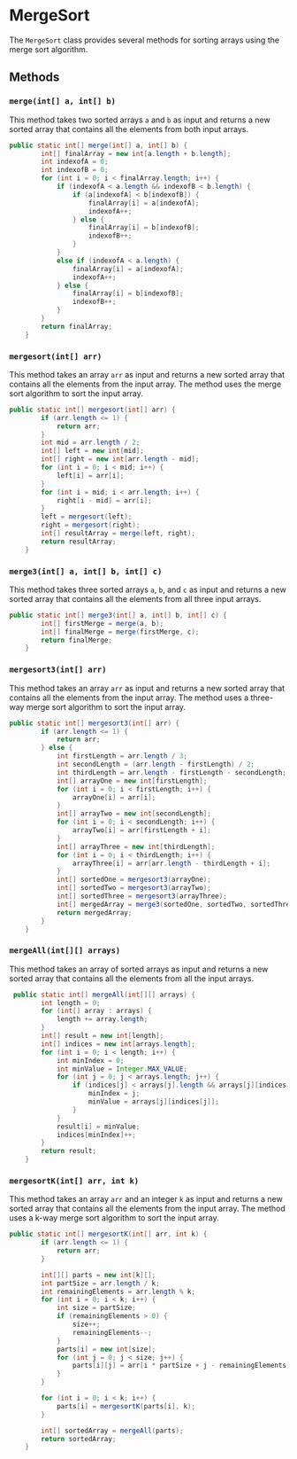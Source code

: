 # MergeSort

The `MergeSort` class provides several methods for sorting arrays using the merge sort algorithm.

## Methods

### `merge(int[] a, int[] b)`

This method takes two sorted arrays `a` and `b` as input and returns a new sorted array that contains all the elements from both input arrays.
```java
public static int[] merge(int[] a, int[] b) {
        int[] finalArray = new int[a.length + b.length];
        int indexofA = 0;
        int indexofB = 0;
        for (int i = 0; i < finalArray.length; i++) {
            if (indexofA < a.length && indexofB < b.length) {
                if (a[indexofA] < b[indexofB]) {
                    finalArray[i] = a[indexofA];
                    indexofA++;
                } else {
                    finalArray[i] = b[indexofB];
                    indexofB++;
                }
            }
            else if (indexofA < a.length) {
                finalArray[i] = a[indexofA];
                indexofA++;
            } else {
                finalArray[i] = b[indexofB];
                indexofB++;
            }
        }
        return finalArray;
    }
```
### `mergesort(int[] arr)`

This method takes an array `arr` as input and returns a new sorted array that contains all the elements from the input array. The method uses the merge sort algorithm to sort the input array.
```java
public static int[] mergesort(int[] arr) {
        if (arr.length <= 1) {
            return arr;
        }
        int mid = arr.length / 2;
        int[] left = new int[mid];
        int[] right = new int[arr.length - mid];
        for (int i = 0; i < mid; i++) {
            left[i] = arr[i];
        }
        for (int i = mid; i < arr.length; i++) {
            right[i - mid] = arr[i];
        }
        left = mergesort(left);
        right = mergesort(right);
        int[] resultArray = merge(left, right);
        return resultArray;
    }

```

### `merge3(int[] a, int[] b, int[] c)`

This method takes three sorted arrays `a`, `b`, and `c` as input and returns a new sorted array that contains all the elements from all three input arrays.
```java
public static int[] merge3(int[] a, int[] b, int[] c) {
        int[] firstMerge = merge(a, b);
        int[] finalMerge = merge(firstMerge, c);
        return finalMerge;
    }
```

### `mergesort3(int[] arr)`

This method takes an array `arr` as input and returns a new sorted array that contains all the elements from the input array. The method uses a three-way merge sort algorithm to sort the input array.
```java
public static int[] mergesort3(int[] arr) {
        if (arr.length <= 1) {
            return arr;
        } else {
            int firstLength = arr.length / 3;
            int secondLength = (arr.length - firstLength) / 2;
            int thirdLength = arr.length - firstLength - secondLength;
            int[] arrayOne = new int[firstLength];
            for (int i = 0; i < firstLength; i++) {
                arrayOne[i] = arr[i];
            }
            int[] arrayTwo = new int[secondLength];
            for (int i = 0; i < secondLength; i++) {
                arrayTwo[i] = arr[firstLength + i];
            }
            int[] arrayThree = new int[thirdLength];
            for (int i = 0; i < thirdLength; i++) {
                arrayThree[i] = arr[arr.length - thirdLength + i];
            }
            int[] sortedOne = mergesort3(arrayOne);
            int[] sortedTwo = mergesort3(arrayTwo);
            int[] sortedThree = mergesort3(arrayThree);
            int[] mergedArray = merge3(sortedOne, sortedTwo, sortedThree);
            return mergedArray;
        }
    }
```

### `mergeAll(int[][] arrays)`

This method takes an array of sorted arrays as input and returns a new sorted array that contains all the elements from all the input arrays.
```java
 public static int[] mergeAll(int[][] arrays) {
        int length = 0;
        for (int[] array : arrays) {
            length += array.length;
        }
        int[] result = new int[length];
        int[] indices = new int[arrays.length];
        for (int i = 0; i < length; i++) {
            int minIndex = 0;
            int minValue = Integer.MAX_VALUE;
            for (int j = 0; j < arrays.length; j++) {
                if (indices[j] < arrays[j].length && arrays[j][indices[j]] < minValue) {
                    minIndex = j;
                    minValue = arrays[j][indices[j]];
                }
            }
            result[i] = minValue;
            indices[minIndex]++;
        }  
        return result;
    }
```

### `mergesortK(int[] arr, int k)`

This method takes an array `arr` and an integer `k` as input and returns a new sorted array that contains all the elements from the input array. The method uses a k-way merge sort algorithm to sort the input array.
```java
public static int[] mergesortK(int[] arr, int k) {
        if (arr.length <= 1) {
            return arr;
        }

        int[][] parts = new int[k][];
        int partSize = arr.length / k;
        int remainingElements = arr.length % k;
        for (int i = 0; i < k; i++) {
            int size = partSize;
            if (remainingElements > 0) {
                size++;
                remainingElements--;
            }
            parts[i] = new int[size];
            for (int j = 0; j < size; j++) {
                parts[i][j] = arr[i * partSize + j - remainingElements];
            }
        }

        for (int i = 0; i < k; i++) {
            parts[i] = mergesortK(parts[i], k);
        }

        int[] sortedArray = mergeAll(parts);
        return sortedArray;
    }
```
